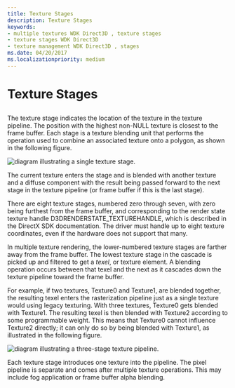 ```yaml
---
title: Texture Stages
description: Texture Stages
keywords:
- multiple textures WDK Direct3D , texture stages
- texture stages WDK Direct3D
- texture management WDK Direct3D , stages
ms.date: 04/20/2017
ms.localizationpriority: medium
---
```


# Texture Stages


## <span id="ddk_texture_stages_gg"></span><span id="DDK_TEXTURE_STAGES_GG"></span>


The texture stage indicates the location of the texture in the texture pipeline. The position with the highest non-NULL texture is closest to the frame buffer. Each stage is a texture blending unit that performs the operation used to combine an associated texture onto a polygon, as shown in the following figure.

![diagram illustrating a single texture stage.](images/d3dfig36.png)

The current texture enters the stage and is blended with another texture and a diffuse component with the result being passed forward to the next stage in the texture pipeline (or frame buffer if this is the last stage).

There are eight texture stages, numbered zero through seven, with zero being furthest from the frame buffer, and corresponding to the render state texture handle D3DRENDERSTATE\_TEXTUREHANDLE, which is described in the DirectX SDK documentation. The driver must handle up to eight texture coordinates, even if the hardware does not support that many.

In multiple texture rendering, the lower-numbered texture stages are farther away from the frame buffer. The lowest texture stage in the cascade is picked up and filtered to get a *texel*, or texture element. A blending operation occurs between that texel and the next as it cascades down the texture pipeline toward the frame buffer.

For example, if two textures, Texture0 and Texture1, are blended together, the resulting texel enters the rasterization pipeline just as a single texture would using legacy texturing. With three textures, Texture0 gets blended with Texture1. The resulting texel is then blended with Texture2 according to some programmable weight. This means that Texture0 cannot influence Texture2 directly; it can only do so by being blended with Texture1, as illustrated in the following figure.

![diagram illustrating a three-stage texture pipeline.](images/d3dfig35.png)

Each texture stage introduces one texture into the pipeline. The pixel pipeline is separate and comes after multiple texture operations. This may include fog application or frame buffer alpha blending.

 

 





